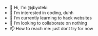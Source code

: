 - 👋 Hi, I’m @jbyoteki
- 👀 I’m interested in coding, duhh
- 🌱 I’m currently learning to hack websites
- 💞️ I’m looking to collaborate on nothing
- 📫 How to reach me: just dont try for now

<!---
jbyoteki/jbyoteki is a ✨ special ✨ repository because its `README.md` (this file) appears on your GitHub profile.
You can click the Preview link to take a look at your changes.
--->
